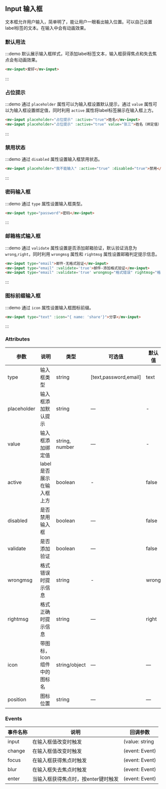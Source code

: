 ## Input 输入框

文本框允许用户输入，简单明了，能让用户一眼看出输入位置。可以自己设置label标签的文本。在输入中会有动画效果。

### 默认用法

:::demo 默认展示输入框样式，可添加label标签文本，输入框获得焦点和失去焦点会有动画效果。
```html
<mv-input>爱好</mv-input>

```
:::

### 占位提示

:::demo 通过 `placeholder` 属性可以为输入框设置默认提示，通过 `value` 属性可以为输入框设置绑定值，同时利用 `active` 属性将label标签展示在输入框上方。
```html
<mv-input placeholder="占位提示" :active="true">姓名</mv-input>
<mv-input placeholder="占位提示" :active="true" value="张三">姓名（绑定值）</mv-input>

```
:::

### 禁用状态

:::demo 通过 `disabled` 属性设置输入框禁用状态。
```html
<mv-input placeholder="我不能输入" :active="true" :disabled="true">禁用</mv-input>

```
:::

### 密码输入框

:::demo 通过 `type` 属性设置输入框类型。
```html
<mv-input type="password">密码</mv-input>

```
:::

### 邮箱格式输入框

:::demo 通过 `validate` 属性设置是否添加邮箱验证，默认验证消息为`wrong`,`right`，同时利用 `wrongmsg` 属性和 `rightmsg` 属性设置邮箱判定提示信息。
```html
<mv-input type="email">邮件-无格式验证</mv-input>
<mv-input type="email" :validate='true'>邮件-添加格式验证</mv-input>
<mv-input type="email" :validate='true' wrongmsg="格式错误" rightmsg="格式正确">邮件-添加格式验证-自定义验证消息</mv-input>

```
:::

### 图标前缀输入框

:::demo 通过 `icon` 属性设置输入框图标前缀。
```html
<mv-input type="text" :icon="{ name: 'share'}">分享</mv-input>

```
:::


### Attributes
| 参数      | 说明    | 类型      | 可选值       | 默认值   |
|---------- |-------- |---------- |-------------  |-------- |
| type | 输入框类型 | string | [text,password,email] | text |
| placeholder | 输入框添加默认提示 | string | — | - |
| value | 输入框添加绑定值 | string, number | — | - |
| active | label是否展示在输入框上方 | boolean | - | false |
| disabled | 是否禁用输入框 | boolean | — | false |
| validate | 是否添加验证 | boolean | — | false |
| wrongmsg | 格式错误时提示信息 | string | - | wrong |
| rightmsg | 格式正确时提示信息 | string | — | right |
| icon | 带图标，Icon 组件中的图标名 | string/object | — | — |
| position | 图标位置 | string | — | — |

### Events
| 事件名称      | 说明    | 回调参数      |
|---------- |-------- |---------- |
| input | 在输入框值改变时触发 | (value: string | number) |
| change | 在输入框值改变时触发 | (event: Event) |
| focus | 在输入框获得焦点时触发 | (event: Event) |
| blur | 在输入框失去焦点时触发 | (event: Event) |
| enter | 当输入框获得焦点时，按enter键时触发 | (event: Event) |
